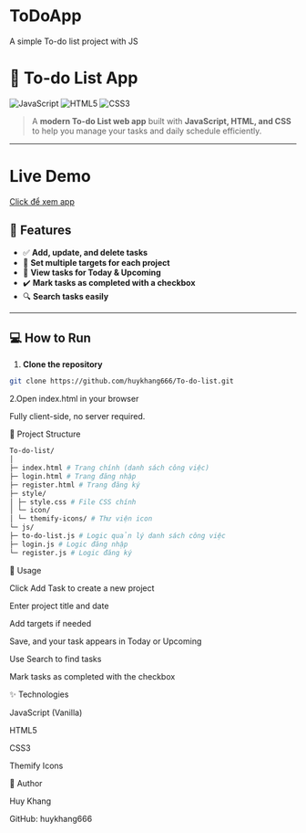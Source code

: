 # ToDoApp
A simple To-do list project with JS

# 📝 To-do List App

![JavaScript](https://img.shields.io/badge/JavaScript-F7DF1E?style=for-the-badge&logo=javascript&logoColor=black)
![HTML5](https://img.shields.io/badge/HTML5-E34F26?style=for-the-badge&logo=html5&logoColor=white)
![CSS3](https://img.shields.io/badge/CSS3-1572B6?style=for-the-badge&logo=css3&logoColor=white)

> A **modern To-do List web app** built with **JavaScript, HTML, and CSS** to help you manage your tasks and daily schedule efficiently.

---
# Live Demo
[Click để xem app](https://chipper-travesseiro-a41fb0.netlify.app/)
## 🌟 Features

- ✅ **Add, update, and delete tasks**
- 🎯 **Set multiple targets for each project**
- 📅 **View tasks for Today & Upcoming**
- ✔️ **Mark tasks as completed with a checkbox**
- 🔍 **Search tasks easily**

---

## 💻 How to Run

1. **Clone the repository**
```bash
git clone https://github.com/huykhang666/To-do-list.git
```

2.Open index.html in your browser

Fully client-side, no server required.

📂 Project Structure
```bash
To-do-list/
│
├─ index.html # Trang chính (danh sách công việc)
├─ login.html # Trang đăng nhập
├─ register.html # Trang đăng ký
├─ style/
│ ├─ style.css # File CSS chính
│ └─ icon/
│ └─ themify-icons/ # Thư viện icon
└─ js/
├─ to-do-list.js # Logic quản lý danh sách công việc
├─ login.js # Logic đăng nhập
└─ register.js # Logic đăng ký
```
🚀 Usage

Click Add Task to create a new project

Enter project title and date

Add targets if needed

Save, and your task appears in Today or Upcoming

Use Search to find tasks

Mark tasks as completed with the checkbox

✨ Technologies

JavaScript (Vanilla)

HTML5

CSS3

Themify Icons

📌 Author

Huy Khang

GitHub: huykhang666
